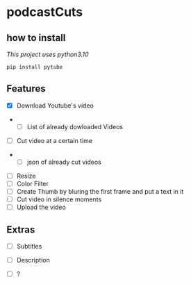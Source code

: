 # podcastCuts
## how to install

*This project uses python3.10*

```python 
pip install pytube

```

## Features

- [x] Download Youtube's video
- - [ ] List of already dowloaded Videos
- [ ] Cut video at a certain time
- - [ ] json of already cut videos
- [ ] Resize
- [ ] Color Filter
- [ ] Create Thumb by bluring the first frame and put a text in it
- [ ] Cut video in silence moments
- [ ] Upload the video

## Extras

- [ ] Subtitles
- [ ] Description
- [ ] ?

